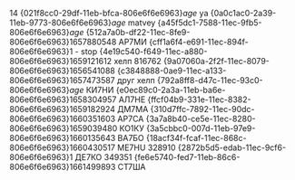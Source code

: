 14
{021f8cc0-29df-11eb-bfca-806e6f6e6963}$age$ ya
{0a0c1ac0-2a39-11eb-9773-806e6f6e6963}$age$ matvey
{a45f5dc1-7588-11ec-9fb5-806e6f6e6963}$age$
{512a7a0b-df22-11ec-8fe9-806e6f6e6963}$1657880548$ АР7МИ
{cff1a6f4-e691-11ec-894f-806e6f6e6963}$1$ - stop
{4e19c540-f649-11ec-a880-806e6f6e6963}$1659121612$ хелп 816762
{9a07060a-2f2f-11ec-8079-806e6f6e6963}$1656541088$
{c3848888-0ae9-11ec-a133-806e6f6e6963}$1657473587$ друг хелп
{792a8ff8-d47c-11ec-93c0-806e6f6e6963}$age$ КИ7НИ
{e0ec89c0-2a3a-11eb-ba6e-806e6f6e6963}$1658304957$ АЛ7НЕ
{ffcf04b9-331e-11ec-8382-806e6f6e6963}$1659182924$ ДМ7МА
{310d7ffc-7892-11ec-90dc-806e6f6e6963}$1660351603$ АР7СА
{3a7a8b40-ce5e-11ec-8280-806e6f6e6963}$1659039480$ КО1КУ
{3a5cbbc0-007d-11eb-97e9-806e6f6e6963}$1660135643$ ВА7БО
{18acf34f-fcaf-11ec-868c-806e6f6e6963}$1660430517$ ME7HU 328910
{2872b5d5-edab-11ec-9cf6-806e6f6e6963}$1$ ДЕ7КО  349351
{fe6e5740-fed7-11eb-86c6-806e6f6e6963}$1661499893$ СТ7ША
